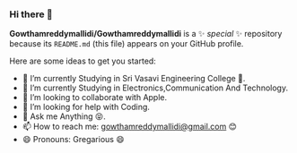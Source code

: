 ### Hi there 👋


**Gowthamreddymallidi/Gowthamreddymallidi** is a ✨ _special_ ✨ repository because its `README.md` (this file) appears on your GitHub profile.

Here are some ideas to get you started:

- 🔭 I’m currently Studying in Sri Vasavi Engineering College 🤗.
- 🌱 I’m currently Studying in Electronics,Communication And Technology.
- 👯 I’m looking to collaborate with Apple.
- 🤔 I’m looking for help with Coding.
- 💬 Ask me Anything 😝.
- 📫 How to reach me: gowthamreddymallidi@gmail.com 😊
- 😄 Pronouns: Gregarious 😄
<!--
- ⚡ Fun fact 
-->
